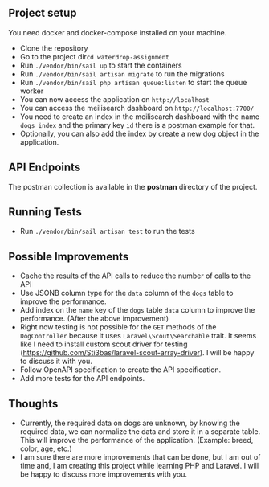 ## Project setup
You need docker and docker-compose installed on your machine.

- Clone the repository
- Go to the project dir`cd waterdrop-assignment`
- Run `./vendor/bin/sail up` to start the containers
- Run `./vendor/bin/sail artisan migrate` to run the migrations
- Run `./vendor/bin/sail php artisan queue:listen` to start the queue worker 
- You can now access the application on `http://localhost`
- You can access the meilisearch dashboard on `http://localhost:7700/`
- You need to create an index in the meilisearch dashboard with the name `dogs_index` and the primary key `id` there is a postman example for that.
- Optionally, you can also add the index by create a new dog object in the application.

## API Endpoints
The postman collection is available in the **postman** directory of the project.

## Running Tests
- Run `./vendor/bin/sail artisan test` to run the tests

## Possible Improvements
- Cache the results of the API calls to reduce the number of calls to the API
- Use JSONB column type for the `data` column of the `dogs` table to improve the performance.
- Add index on the `name` key of the `dogs` table `data` column to improve the performance. (After the above improvement)
- Right now testing is not possible for the `GET` methods of the `DogController` because it uses `Laravel\Scout\Searchable` trait. It seems like I need to install custom scout driver for testing (https://github.com/Sti3bas/laravel-scout-array-driver). I will be happy to discuss it with you.
- Follow OpenAPI specification to create the API specification.
- Add more tests for the API endpoints.

## Thoughts
- Currently, the required data on dogs are unknown, by knowing the required data, we can normalize the data and store it in a separate table. This will improve the performance of the application. (Example: breed, color, age, etc.)
- I am sure there are more improvements that can be done, but I am out of time and, I am creating this project while learning PHP and Laravel. I will be happy to discuss more improvements with you.
